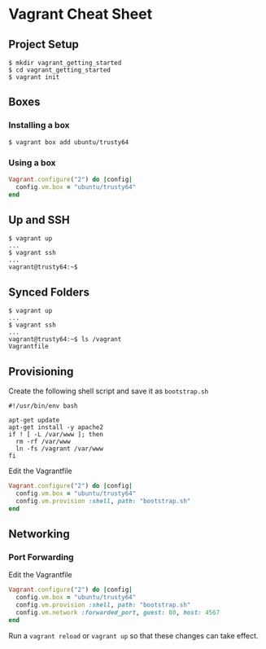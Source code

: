 # Vagrant Cheat Sheet
## Project Setup
```
$ mkdir vagrant_getting_started
$ cd vagrant_getting_started
$ vagrant init
```
## Boxes
### Installing a box
```
$ vagrant box add ubuntu/trusty64
```
### Using a box
```ruby
Vagrant.configure("2") do |config|
  config.vm.box = "ubuntu/trusty64"
end
```
## Up and SSH
```
$ vagrant up
...
$ vagrant ssh
...
vagrant@trusty64:~$
```
## Synced Folders
```
$ vagrant up
...
$ vagrant ssh
...
vagrant@trusty64:~$ ls /vagrant
Vagrantfile
```
## Provisioning
Create the following shell script and save it as `bootstrap.sh`
```
#!/usr/bin/env bash

apt-get update
apt-get install -y apache2
if ! [ -L /var/www ]; then
  rm -rf /var/www
  ln -fs /vagrant /var/www
fi
```
Edit the Vagrantfile
```ruby
Vagrant.configure("2") do |config|
  config.vm.box = "ubuntu/trusty64"
  config.vm.provision :shell, path: "bootstrap.sh"
end
```
## Networking
### Port Forwarding
Edit the Vagrantfile
```ruby
Vagrant.configure("2") do |config|
  config.vm.box = "ubuntu/trusty64"
  config.vm.provision :shell, path: "bootstrap.sh"
  config.vm.network :forwarded_port, guest: 80, host: 4567
end
```
Run a `vagrant reload` or `vagrant up` so that these changes can take effect.
